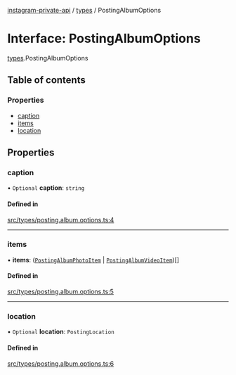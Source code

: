 [instagram-private-api](../../README.md) / [types](../../modules/types.md) / PostingAlbumOptions

# Interface: PostingAlbumOptions

[types](../../modules/types.md).PostingAlbumOptions

## Table of contents

### Properties

- [caption](PostingAlbumOptions.md#caption)
- [items](PostingAlbumOptions.md#items)
- [location](PostingAlbumOptions.md#location)

## Properties

### caption

• `Optional` **caption**: `string`

#### Defined in

[src/types/posting.album.options.ts:4](https://github.com/Nerixyz/instagram-private-api/blob/4971f34/src/types/posting.album.options.ts#L4)

___

### items

• **items**: ([`PostingAlbumPhotoItem`](PostingAlbumPhotoItem.md) \| [`PostingAlbumVideoItem`](PostingAlbumVideoItem.md))[]

#### Defined in

[src/types/posting.album.options.ts:5](https://github.com/Nerixyz/instagram-private-api/blob/4971f34/src/types/posting.album.options.ts#L5)

___

### location

• `Optional` **location**: `PostingLocation`

#### Defined in

[src/types/posting.album.options.ts:6](https://github.com/Nerixyz/instagram-private-api/blob/4971f34/src/types/posting.album.options.ts#L6)
